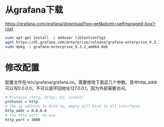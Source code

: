 # 从grafana下载
https://grafana.com/grafana/download?pg=get&plcmt=selfmanaged-box1-cta1

```bash
sudo apt-get install -y adduser libfontconfig1
wget https://dl.grafana.com/enterprise/release/grafana-enterprise_9.3.1_amd64.deb
sudo dpkg -i grafana-enterprise_9.3.1_amd64.deb
```

# 修改配置
配置文件在/etc/grafana/grafana.ini。需要修改下面这几个参数。其中http_addr可以写0.0.0.0，不可以是环回地址127.0.0.1，因为外部需要访问。
```bash
# Protocol (http, https, h2, socket)
protocol = http
# The ip address to bind to, empty will bind to all interfaces
http_addr = 0.0.0.0
# The http port  to use
http_port = 3000
```